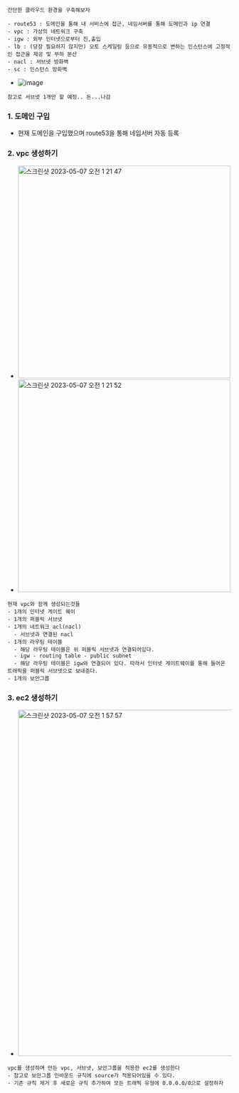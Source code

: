```
간단한 클라우드 환경을 구축해보자

- route53 : 도메인을 통해 내 서비스에 접근, 네임서버를 통해 도메인과 ip 연결
- vpc : 가상의 네트워크 구축
- igw : 외부 인터넷으로부터 진,출입
- lb : (당장 필요하지 않지만) 오토 스케일링 등으로 유동적으로 변하는 인스턴스에 고정적인 접근을 제공 및 부하 분산
- nacl : 서브넷 방화벽
- sc : 인스턴스 방화벽
```
- ![image](https://user-images.githubusercontent.com/62214428/236638041-5155d04c-46a3-4e94-85ea-3e1a0b02b6f8.png)
```
참고로 서브넷 1개만 할 예정.. 돈...나감
```


### 1. 도메인 구입
- 현재 도메인을 구입했으며 route53을 통해 네임서버 자동 등록

### 2. vpc 생성하기
- <img width="477" alt="스크린샷 2023-05-07 오전 1 21 47" src="https://user-images.githubusercontent.com/62214428/236635608-8de89600-6a93-417a-b120-e7844aad0d03.png">
- <img width="477" alt="스크린샷 2023-05-07 오전 1 21 52" src="https://user-images.githubusercontent.com/62214428/236635611-f7322aee-2047-4076-a2ec-9eee0b50c755.png">
```
현재 vpc와 함께 생성되는것들
- 1개의 인터넷 게이트 웨이
- 1개의 퍼블릭 서브넷
- 1개의 네트워크 acl(nacl)
  - 서브넷과 연결된 nacl
- 1개의 라우팅 테이블
  - 해당 라우팅 테이블은 위 퍼블릭 서브넷과 연결되어있다.
  - igw - routing table - public subnet
  - 해당 라우팅 테이블은 igw와 연결되어 있다. 따라서 인터넷 게이트웨이를 통해 들어온 트래픽을 퍼블릭 서브넷으로 보내준다.
- 1개의 보안그룹
```
### 3. ec2 생성하기
- <img width="777" alt="스크린샷 2023-05-07 오전 1 57 57" src="https://user-images.githubusercontent.com/62214428/236637292-19b35dd4-6d1c-4aa9-9ba2-f9b17264cbf0.png">
```
vpc를 생성하며 만든 vpc, 서브넷, 보안그룹을 적용한 ec2를 생성한다
- 참고로 보안그룹 인바운드 규칙에 source가 적용되어있을 수 있다. 
- 기존 규칙 제거 후 새로운 규칙 추가하여 모든 트래픽 유형에 0.0.0.0/0으로 설정하자
```

